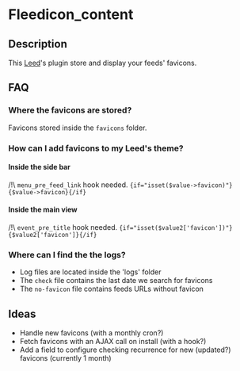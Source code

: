 # Fleedicon_content
## Description
This [Leed](https://github.com/ldleman/Leed)'s plugin store and display your feeds' favicons.

## FAQ
### Where the favicons are stored?
Favicons stored inside the `favicons` folder.

### How can I add favicons to my Leed's theme?
#### Inside the side bar
/!\ `menu_pre_feed_link` hook needed.
`{if="isset($value->favicon)"}{$value->favicon}{/if}`

#### Inside the main view
/!\ `event_pre_title` hook needed.
`{if="isset($value2['favicon'])"}{$value2['favicon']}{/if}`

### Where can I find the the logs?
* Log files are located inside the 'logs' folder
* The `check` file contains the last date we search for favicons
* The `no-favicon` file contains feeds URLs without favicon

## Ideas
* Handle new favicons (with a monthly cron?)
* Fetch favicons with an AJAX call on install (with a hook?)
* Add a field to configure checking recurrence for new (updated?) favicons (currently 1 month)
